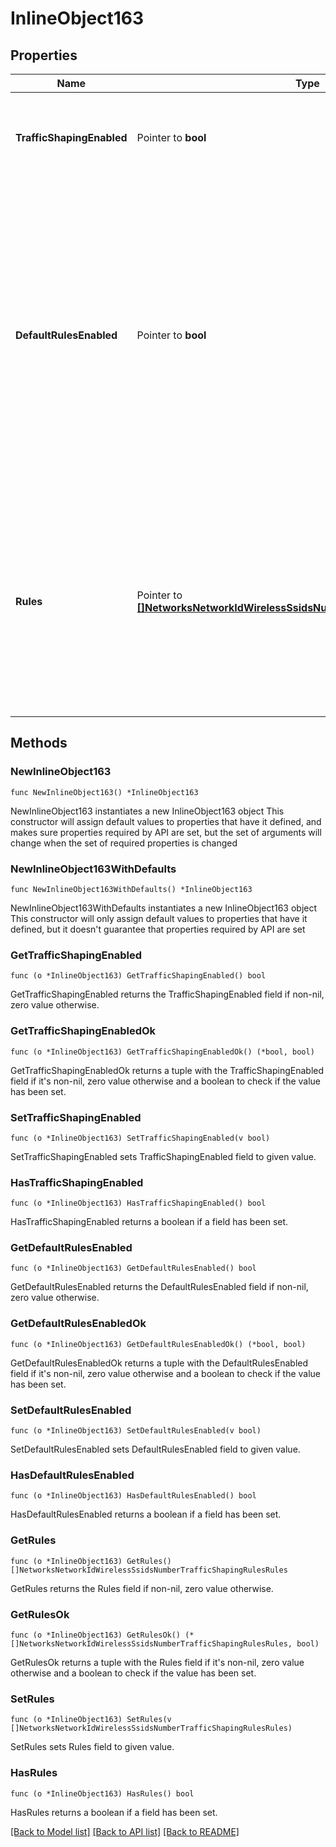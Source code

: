 # InlineObject163

## Properties

Name | Type | Description | Notes
------------ | ------------- | ------------- | -------------
**TrafficShapingEnabled** | Pointer to **bool** | Whether traffic shaping rules are applied to clients on your SSID. | [optional] 
**DefaultRulesEnabled** | Pointer to **bool** | Whether default traffic shaping rules are enabled (true) or disabled (false). There are 4 default rules, which can be seen on your network&#39;s traffic shaping page. Note that default rules count against the rule limit of 8. | [optional] 
**Rules** | Pointer to [**[]NetworksNetworkIdWirelessSsidsNumberTrafficShapingRulesRules**](NetworksNetworkIdWirelessSsidsNumberTrafficShapingRulesRules.md) |     An array of traffic shaping rules. Rules are applied in the order that     they are specified in. An empty list (or null) means no rules. Note that     you are allowed a maximum of 8 rules.  | [optional] 

## Methods

### NewInlineObject163

`func NewInlineObject163() *InlineObject163`

NewInlineObject163 instantiates a new InlineObject163 object
This constructor will assign default values to properties that have it defined,
and makes sure properties required by API are set, but the set of arguments
will change when the set of required properties is changed

### NewInlineObject163WithDefaults

`func NewInlineObject163WithDefaults() *InlineObject163`

NewInlineObject163WithDefaults instantiates a new InlineObject163 object
This constructor will only assign default values to properties that have it defined,
but it doesn't guarantee that properties required by API are set

### GetTrafficShapingEnabled

`func (o *InlineObject163) GetTrafficShapingEnabled() bool`

GetTrafficShapingEnabled returns the TrafficShapingEnabled field if non-nil, zero value otherwise.

### GetTrafficShapingEnabledOk

`func (o *InlineObject163) GetTrafficShapingEnabledOk() (*bool, bool)`

GetTrafficShapingEnabledOk returns a tuple with the TrafficShapingEnabled field if it's non-nil, zero value otherwise
and a boolean to check if the value has been set.

### SetTrafficShapingEnabled

`func (o *InlineObject163) SetTrafficShapingEnabled(v bool)`

SetTrafficShapingEnabled sets TrafficShapingEnabled field to given value.

### HasTrafficShapingEnabled

`func (o *InlineObject163) HasTrafficShapingEnabled() bool`

HasTrafficShapingEnabled returns a boolean if a field has been set.

### GetDefaultRulesEnabled

`func (o *InlineObject163) GetDefaultRulesEnabled() bool`

GetDefaultRulesEnabled returns the DefaultRulesEnabled field if non-nil, zero value otherwise.

### GetDefaultRulesEnabledOk

`func (o *InlineObject163) GetDefaultRulesEnabledOk() (*bool, bool)`

GetDefaultRulesEnabledOk returns a tuple with the DefaultRulesEnabled field if it's non-nil, zero value otherwise
and a boolean to check if the value has been set.

### SetDefaultRulesEnabled

`func (o *InlineObject163) SetDefaultRulesEnabled(v bool)`

SetDefaultRulesEnabled sets DefaultRulesEnabled field to given value.

### HasDefaultRulesEnabled

`func (o *InlineObject163) HasDefaultRulesEnabled() bool`

HasDefaultRulesEnabled returns a boolean if a field has been set.

### GetRules

`func (o *InlineObject163) GetRules() []NetworksNetworkIdWirelessSsidsNumberTrafficShapingRulesRules`

GetRules returns the Rules field if non-nil, zero value otherwise.

### GetRulesOk

`func (o *InlineObject163) GetRulesOk() (*[]NetworksNetworkIdWirelessSsidsNumberTrafficShapingRulesRules, bool)`

GetRulesOk returns a tuple with the Rules field if it's non-nil, zero value otherwise
and a boolean to check if the value has been set.

### SetRules

`func (o *InlineObject163) SetRules(v []NetworksNetworkIdWirelessSsidsNumberTrafficShapingRulesRules)`

SetRules sets Rules field to given value.

### HasRules

`func (o *InlineObject163) HasRules() bool`

HasRules returns a boolean if a field has been set.


[[Back to Model list]](../README.md#documentation-for-models) [[Back to API list]](../README.md#documentation-for-api-endpoints) [[Back to README]](../README.md)


